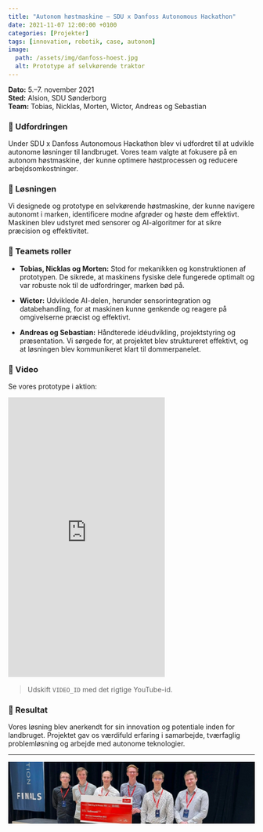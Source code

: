 ```yaml
---
title: "Autonom høstmaskine – SDU x Danfoss Autonomous Hackathon"
date: 2021-11-07 12:00:00 +0100
categories: [Projekter]
tags: [innovation, robotik, case, autonom]
image:
  path: /assets/img/danfoss-hoest.jpg
  alt: Prototype af selvkørende traktor
---
```


**Dato:** 5.–7. november 2021  
**Sted:** Alsion, SDU Sønderborg  
**Team:** Tobias, Nicklas, Morten, Wictor, Andreas og Sebastian

### 🎯 Udfordringen

Under SDU x Danfoss Autonomous Hackathon blev vi udfordret til at udvikle autonome løsninger til landbruget. Vores team valgte at fokusere på en autonom høstmaskine, der kunne optimere høstprocessen og reducere arbejdsomkostninger.

### 🔧 Løsningen

Vi designede og prototype en selvkørende høstmaskine, der kunne navigere autonomt i marken, identificere modne afgrøder og høste dem effektivt. Maskinen blev udstyret med sensorer og AI-algoritmer for at sikre præcision og effektivitet.

### 🧠 Teamets roller

- **Tobias, Nicklas og Morten:** Stod for mekanikken og konstruktionen af prototypen. De sikrede, at maskinens fysiske dele fungerede optimalt og var robuste nok til de udfordringer, marken bød på.

- **Wictor:** Udviklede AI-delen, herunder sensorintegration og databehandling, for at maskinen kunne genkende og reagere på omgivelserne præcist og effektivt.

- **Andreas og Sebastian:** Håndterede idéudvikling, projektstyring og præsentation. Vi sørgede for, at projektet blev struktureret effektivt, og at løsningen blev kommunikeret klart til dommerpanelet.

### 🎥 Video

Se vores prototype i aktion:

<iframe width="320" height="570" src="https://www.youtube.com/embed/MQzx-glS8Mw" title="Autonom høstmaskine - YouTube Short" frameborder="0" allowfullscreen></iframe>

> Udskift `VIDEO_ID` med det rigtige YouTube-id.

### 🏁 Resultat

Vores løsning blev anerkendt for sin innovation og potentiale inden for landbruget. Projektet gav os værdifuld erfaring i samarbejde, tværfaglig problemløsning og arbejde med autonome teknologier.

---

![Prototype af traktor](/assets/img/danfoss-hoest.jpg)
